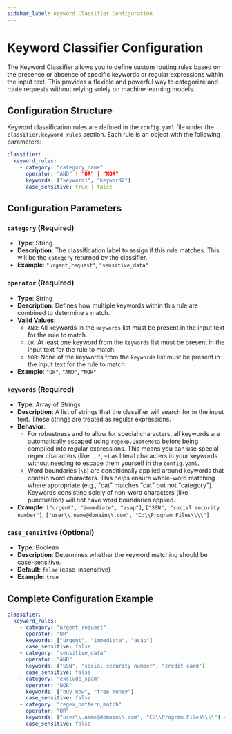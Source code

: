 ```yaml
---
sidebar_label: Keyword Classifier Configuration
---
```


# Keyword Classifier Configuration

The Keyword Classifier allows you to define custom routing rules based on the presence or absence of specific keywords or regular expressions within the input text. This provides a flexible and powerful way to categorize and route requests without relying solely on machine learning models.

## Configuration Structure

Keyword classification rules are defined in the `config.yaml` file under the `classifier.keyword_rules` section. Each rule is an object with the following parameters:

```yaml
classifier:
  keyword_rules:
    - category: "category_name"
      operator: "AND" | "OR" | "NOR"
      keywords: ["keyword1", "keyword2"]
      case_sensitive: true | false
```

## Configuration Parameters

### `category` (Required)

- **Type**: String
- **Description**: The classification label to assign if this rule matches. This will be the `category` returned by the classifier.
- **Example**: `"urgent_request"`, `"sensitive_data"`

### `operator` (Required)

- **Type**: String
- **Description**: Defines how multiple keywords within this rule are combined to determine a match.
- **Valid Values**:
  - `AND`: All keywords in the `keywords` list must be present in the input text for the rule to match.
  - `OR`: At least one keyword from the `keywords` list must be present in the input text for the rule to match.
  - `NOR`: None of the keywords from the `keywords` list must be present in the input text for the rule to match.
- **Example**: `"OR"`, `"AND"`, `"NOR"`

### `keywords` (Required)

- **Type**: Array of Strings
- **Description**: A list of strings that the classifier will search for in the input text. These strings are treated as regular expressions.
- **Behavior**:
  - For robustness and to allow for special characters, all keywords are automatically escaped using `regexp.QuoteMeta` before being compiled into regular expressions. This means you can use special regex characters (like `.`, `*`, `+`) as literal characters in your keywords without needing to escape them yourself in the `config.yaml`.
  - Word boundaries (`\b`) are conditionally applied around keywords that contain word characters. This helps ensure whole-word matching where appropriate (e.g., "cat" matches "cat" but not "category"). Keywords consisting solely of non-word characters (like punctuation) will not have word boundaries applied.
- **Example**: `["urgent", "immediate", "asap"]`, `["SSN", "social security number"]`, `["user\\.name@domain\\.com", "C:\\Program Files\\\\"]`

### `case_sensitive` (Optional)

- **Type**: Boolean
- **Description**: Determines whether the keyword matching should be case-sensitive.
- **Default**: `false` (case-insensitive)
- **Example**: `true`

## Complete Configuration Example

```yaml
classifier:
  keyword_rules:
    - category: "urgent_request"
      operator: "OR"
      keywords: ["urgent", "immediate", "asap"]
      case_sensitive: false
    - category: "sensitive_data"
      operator: "AND"
      keywords: ["SSN", "social security number", "credit card"]
      case_sensitive: false
    - category: "exclude_spam"
      operator: "NOR"
      keywords: ["buy now", "free money"]
      case_sensitive: false
    - category: "regex_pattern_match"
      operator: "OR"
      keywords: ["user\\.name@domain\\.com", "C:\\Program Files\\\\"] # Keywords are treated as regex
      case_sensitive: false
```
